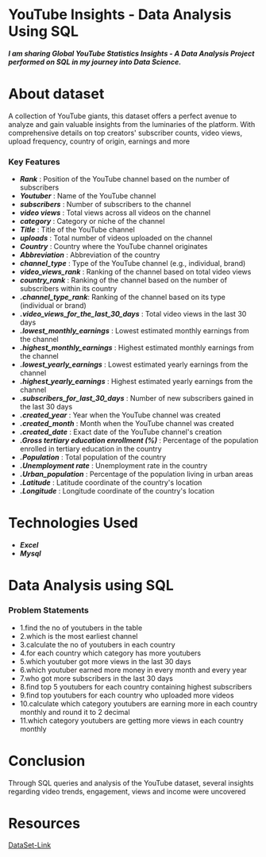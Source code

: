 
#  YouTube Insights - Data Analysis Using SQL
*__I am sharing Global YouTube Statistics Insights - A Data Analysis Project performed on SQL in my journey into Data Science.__*
                         
 # About dataset
 
  A collection of YouTube giants, this dataset offers a perfect avenue to analyze and gain valuable insights from the luminaries of the platform. With comprehensive details on top creators' subscriber counts, video views, upload frequency, country of origin, earnings and more

### Key Features

* *__Rank__* : Position of the YouTube channel based on the number of subscribers<br>
* *__Youtuber__* : Name of the YouTube channel<br>
* *__subscribers__* : Number of subscribers to the channel<br>
* *__video views__* : Total views across all videos on the channel<br>
* *__category__* : Category or niche of the channel<br>
* *__Title__* : Title of the YouTube channel<br>
* *__uploads__* : Total number of videos uploaded on the channel<br>
* *__Country__* : Country where the YouTube channel originates<br>
* *__Abbreviation__* : Abbreviation of the country<br>
* *__channel_type__* : Type of the YouTube channel (e.g., individual, brand)<br>
* *__video_views_rank__* : Ranking of the channel based on total video views
* *__country_rank__* : Ranking of the channel based on the number of subscribers within its country<br>
* *__.channel_type_rank__*: Ranking of the channel based on its type (individual or brand)<br>
* *__.video_views_for_the_last_30_days__* : Total video views in the last 30 days<br>
* *__.lowest_monthly_earnings__* : Lowest estimated monthly earnings from the channel<br>
* *__.highest_monthly_earnings__* : Highest estimated monthly earnings from the channel<br>
* *__.lowest_yearly_earnings__* : Lowest estimated yearly earnings from the channel<br>
* *__.highest_yearly_earnings__* : Highest estimated yearly earnings from the channel<br>
* *__.subscribers_for_last_30_days__* : Number of new subscribers gained in the last 30 days<br>
* *__.created_year__* : Year when the YouTube channel was created<br>
* *__.created_month__* : Month when the YouTube channel was created<br>
* *__.created_date__* : Exact date of the YouTube channel's creation<br>
* *__.Gross tertiary education enrollment (%)__* : Percentage of the population enrolled in tertiary education in the country<br>
* *__.Population__* : Total population of the country<br>
* *__.Unemployment rate__* : Unemployment rate in the country<br>
* *__.Urban_population__* : Percentage of the population living in urban areas<br>
* *__.Latitude__* : Latitude coordinate of the country's location<br>
* *__.Longitude__* : Longitude coordinate of the country's location<br>

# Technologies Used

* *__Excel__*
* *__Mysql__*

# Data Analysis using SQL

### Problem Statements

* 1.find the no of youtubers in the table
* 2.which is the most earliest channel
* 3.calculate the no of youtubers in each country
* 4.for each country which category has more youtubers
* 5.which youtuber got more views in the last 30 days
* 6.which youtuber earned more money in every month and every year
* 7.who got more subscribers in the last 30 days
* 8.find top 5 youtubers for each country containing highest subscribers
* 9.find top youtubers for each country who uploaded more videos
* 10.calculate which category youtubers are earning more in each country monthly and round it to 2 decimal
* 11.which category youtubers are getting more views in each country monthly

# Conclusion
Through SQL queries and analysis of the YouTube dataset, several insights regarding video trends, engagement, views and income were uncovered

# Resources
[DataSet-Link](https://www.kaggle.com/datasets/nelgiriyewithana/global-youtube-statistics-2023)
